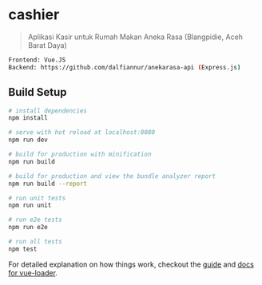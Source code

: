 # cashier

> Aplikasi Kasir untuk Rumah Makan Aneka Rasa (Blangpidie, Aceh Barat Daya)
``` bash 
Frontend: Vue.JS
Backend: https://github.com/dalfiannur/anekarasa-api (Express.js)
```

## Build Setup

``` bash
# install dependencies
npm install

# serve with hot reload at localhost:8080
npm run dev

# build for production with minification
npm run build

# build for production and view the bundle analyzer report
npm run build --report

# run unit tests
npm run unit

# run e2e tests
npm run e2e

# run all tests
npm test
```

For detailed explanation on how things work, checkout the [guide](http://vuejs-templates.github.io/webpack/) and [docs for vue-loader](http://vuejs.github.io/vue-loader).
